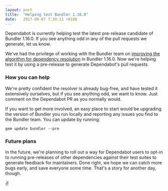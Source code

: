 ```yaml
---
layout: post
title:  "Helping test Bundler 1.16.0"
date:   2017-09-07 7:30:11 +0100
---
```


Dependabot is currently helping test the latest pre-release candidate of
Bundler 1.16.0. If you see anything odd in any of the pull requests we generate,
let us know.

We've had the privilege of working with the Bundler team on
[improving the algorithm for dependency resolution][improving-resolution] in
Bundler 1.16.0. Now we're helping test it by using a pre-release to generate
Dependabot's pull requests.

### How you can help

We're pretty confident the resolver is already bug-free, and have tested it
extensively ourselves, but if you see anything odd, we want to know. Just
comment on the Dependabot PR as you normally would.

If you want to get more involved, an easy place to start would be upgrading the
version of Bundler you run locally and reporting any issues you find to the
Bundler team. You can update by running:

```
gem update bundler --pre
```

### Future plans

In the future, we're planning to roll out a way for Dependabot users to opt-in
to running pre-releases of other dependencies against their test suites to
generate feedback for maintainers. Done right, we hope we can catch more bugs
early, and save everyone some time. That's a story for another day, though.

✌️

[improving-resolution]: https://dependabot.com/blog/improving-dependency-resolution-in-bundler
